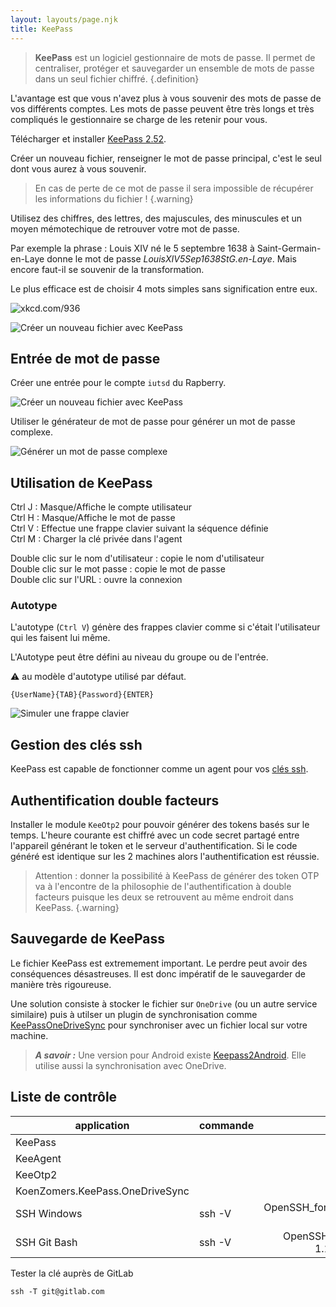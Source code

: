 ```yaml
---
layout: layouts/page.njk
title: KeePass
---
```


> **KeePass** est un logiciel gestionnaire de mots de passe. Il permet de centraliser, protéger et sauvegarder un ensemble de mots de passe dans un seul fichier chiffré.
{.definition}

L'avantage est que vous n'avez plus à vous souvenir des mots de passe de vos différents comptes. Les mots de passe peuvent être très longs et très compliqués le gestionnaire se charge de les retenir pour vous.

Télécharger et installer [KeePass 2.52](https://keepass.info/download.html).

Créer un nouveau fichier, renseigner le mot de passe principal, c'est le seul dont vous aurez à vous souvenir.

> En cas de perte de ce mot de passe il sera impossible de récupérer les informations du fichier !
{.warning}

Utilisez des chiffres, des lettres, des majuscules, des minuscules et un moyen mémotechique de retrouver votre mot de passe.

Par exemple la phrase : Louis XIV né le 5 septembre 1638 à Saint-Germain-en-Laye donne le mot de passe _LouisXIV5Sep1638StG.en-Laye_. Mais encore faut-il se souvenir de la transformation.

Le plus efficace est de choisir 4 mots simples sans signification entre eux.

![xkcd.com/936](https://imgs.xkcd.com/comics/password_strength.png)

![][Create]

## Entrée de mot de passe

Créer une entrée pour le compte `iutsd` du Rapberry.

![][Password]

Utiliser le générateur de mot de passe pour générer un mot de passe complexe.

![][Generator]

## Utilisation de KeePass

Ctrl J : Masque/Affiche le compte utilisateur\
Ctrl H : Masque/Affiche le mot de passe\
Ctrl V : Effectue une frappe clavier suivant la séquence définie\
Ctrl M : Charger la clé privée dans l'agent

Double clic sur le nom d'utilisateur : copie le nom d'utilisateur\
Double clic sur le mot passe : copie le mot de passe\
Double clic sur l'URL : ouvre la connexion


### Autotype

L'autotype (`Ctrl V`) génère des frappes clavier comme si c'était l'utilisateur qui les faisent lui même.

L'Autotype peut être défini au niveau du groupe ou de l'entrée.

:warning: au modèle d'autotype utilisé par défaut.

`{UserName}{TAB}{Password}{ENTER}`

![][Autotype]

## Gestion des clés ssh

KeePass est capable de fonctionner comme un agent pour vos [clés ssh](../ssh/).

## Authentification double facteurs

Installer le module `KeeOtp2` pour pouvoir générer des tokens basés sur le temps. L'heure courante est chiffré avec un code secret partagé entre l'appareil générant le token et le serveur d'authentification. Si le code généré est identique sur les 2 machines alors l'authentification est réussie.

> Attention : donner la possibilité à KeePass de générer des token OTP va à l'encontre de la philosophie de l'authentification à double facteurs puisque les deux se retrouvent au même endroit dans KeePass.
{.warning}

## Sauvegarde de KeePass

Le fichier KeePass est extremement important. Le perdre peut avoir des conséquences désastreuses. Il est donc impératif de le sauvegarder de manière très rigoureuse.

Une solution consiste à stocker le fichier sur `OneDrive` (ou un autre service similaire) puis à utilser un plugin de synchronisation comme [KeePassOneDriveSync](https://github.com/KoenZomers/KeePassOneDriveSync) pour synchroniser avec un fichier local sur votre machine.

> ***A savoir :*** Une version pour Android existe [Keepass2Android](https://play.google.com/store/apps/details?id=keepass2android.keepass2android&hl=fr). Elle utilise aussi la synchronisation avec OneDrive.


## Liste de contrôle

application|commande|version
-|-|-:
KeePass||2.52
KeeAgent||0.12.1.0
KeeOtp2||1.5.9
KoenZomers.KeePass.OneDriveSync||2.1.2.2
SSH Windows|ssh -V|OpenSSH_for_Windows_7.7p1, LibreSSL 2.6.5
SSH Git Bash|ssh -V|OpenSSH_8.4p1, OpenSSL 1.1.1h  22 Sep 2020

Tester la clé auprès de GitLab

```
ssh -T git@gitlab.com
```

[Create]: create.png "Créer un nouveau fichier avec KeePass"
[Password]: password.png "Créer un nouveau fichier avec KeePass"
[Generator]: generator.png "Générer un mot de passe complexe"
[Autotype]: autotype.png "Simuler une frappe clavier"
